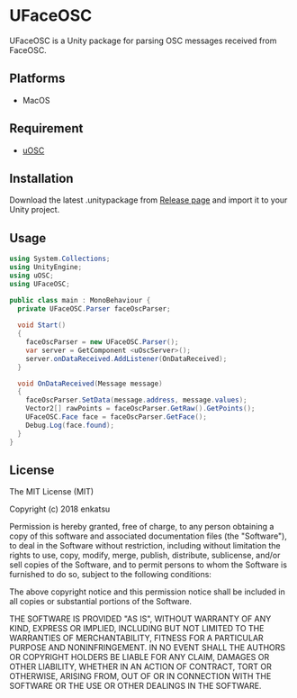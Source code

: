 # UFaceOSC

UFaceOSC is a Unity package for parsing OSC messages received from FaceOSC.

## Platforms

- MacOS

## Requirement

- [uOSC](https://github.com/hecomi/uOSC)

## Installation

Download the latest .unitypackage from [Release page](https://github.com/endoh0509/UFaceOSC/releases) and import it to your Unity project.

## Usage

```cs
using System.Collections;
using UnityEngine;
using uOSC;
using UFaceOSC;

public class main : MonoBehaviour {
  private UFaceOSC.Parser faceOscParser;
  
  void Start()
  {
    faceOscParser = new UFaceOSC.Parser();
    var server = GetComponent <uOscServer>();
    server.onDataReceived.AddListener(OnDataReceived);
  }

  void OnDataReceived(Message message)
  {
    faceOscParser.SetData(message.address, message.values);
    Vector2[] rawPoints = faceOscParser.GetRaw().GetPoints();
    UFaceOSC.Face face = faceOscParser.GetFace();
    Debug.Log(face.found);
  }
}
```

License
-------
The MIT License (MIT)

Copyright (c) 2018 enkatsu

Permission is hereby granted, free of charge, to any person obtaining a copy of
this software and associated documentation files (the "Software"), to deal in
the Software without restriction, including without limitation the rights to
use, copy, modify, merge, publish, distribute, sublicense, and/or sell copies of
the Software, and to permit persons to whom the Software is furnished to do so,
subject to the following conditions:

The above copyright notice and this permission notice shall be included in all
copies or substantial portions of the Software.

THE SOFTWARE IS PROVIDED "AS IS", WITHOUT WARRANTY OF ANY KIND, EXPRESS OR
IMPLIED, INCLUDING BUT NOT LIMITED TO THE WARRANTIES OF MERCHANTABILITY, FITNESS
FOR A PARTICULAR PURPOSE AND NONINFRINGEMENT. IN NO EVENT SHALL THE AUTHORS OR
COPYRIGHT HOLDERS BE LIABLE FOR ANY CLAIM, DAMAGES OR OTHER LIABILITY, WHETHER
IN AN ACTION OF CONTRACT, TORT OR OTHERWISE, ARISING FROM, OUT OF OR IN
CONNECTION WITH THE SOFTWARE OR THE USE OR OTHER DEALINGS IN THE SOFTWARE.
